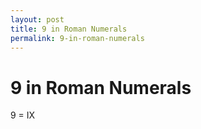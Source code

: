 ```yaml
---
layout: post
title: 9 in Roman Numerals
permalink: 9-in-roman-numerals
---
```


# 9 in Roman Numerals

9 = IX
